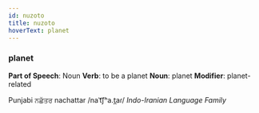 ```yaml
---
id: nuzoto
title: nuzoto
hoverText: planet
---
```


### planet

**Part of Speech**: Noun
**Verb**: to be a planet
**Noun**: planet
**Modifier**: planet-related

Punjabi ਨਛੱਤਰ nachattar /naˈt͡ʃʰa.t̪aɾ/
*Indo-Iranian Language Family*